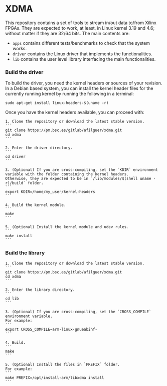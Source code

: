 # XDMA

This repository contains a set of tools to stream in/out data to/from Xilinx FPGAs.
They are expected to work, at least, in Linux kernel 3.19 and 4.6; without matter if they are 32/64 bits.
The main contents are:
 - `apps` contains different tests/benchmarks to check that the system works.
 - `driver` contains the Linux driver that implements the functionalities.
 - `lib` contains the user level library interfacing the main functionalities.

### Build the driver

To build the driver, you need the kernel headers or sources of your revision.
In a Debian based system, you can install the kernel header files for the currently running kernel by running the following in a terminal:
```
sudo apt-get install linux-headers-$(uname -r)
```

Once you have the kernel headers available, you can proceed with:

    1. Clone the repository or download the latest stable version.
    ```
    git clone https://pm.bsc.es/gitlab/afilguer/xdma.git
    cd xdma
    ```

    2. Enter the driver directory.
    ```
    cd driver
    ```

    3. (Optional) If you are cross-compiling, set the `KDIR` environment variable with the folder containing the kernel headers.
    Otherwise, they are expected to be in `/lib/modules/$(shell uname -r)/build` folder.
    ```
    export KDIR=/home/my_user/kernel-headers
    ```
 
    4. Build the kernel module.
    ```
    make
    ```
    
    5. (Optional) Install the kernel module and udev rules.
    ```
    make install
    ```


### Build the library
    1. Clone the repository or download the latest stable version.
    ```
    git clone https://pm.bsc.es/gitlab/afilguer/xdma.git
    cd xdma
    ```
    
    2. Enter the library directory.
    ```
    cd lib
    ```
    
    3. (Optional) If you are cross-compiling, set the `CROSS_COMPILE` environment variable.
    For example:
    ```
    export CROSS_COMPILE=arm-linux-gnueabihf-
    ```
     
    4. Build.
    ```
    make
    ```
    
    5. (Optional) Install the files in `PREFIX` folder.
    For example:
    ```
    make PREFIX=/opt/install-arm/libxdma install
    ```